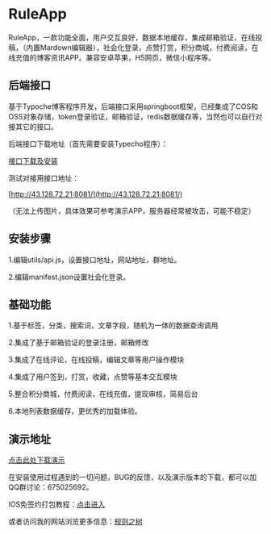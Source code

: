 # RuleApp

RuleApp，一款功能全面，用户交互良好，数据本地缓存，集成邮箱验证，在线投稿，（内置Mardown编辑器），社会化登录，点赞打赏，积分商城，付费阅读，在线充值的博客资讯APP。兼容安卓苹果，H5网页，微信小程序等。


## 后端接口

基于Typoche博客程序开发，后端接口采用springboot框架，已经集成了COS和OSS对象存储，token登录验证，邮箱验证，redis数据缓存等，当然也可以自行对接其它的接口。

后端接口下载地址（首先需要安装Typecho程序）：

[接口下载及安装](https://www.ruletree.club/archives/2661/)

测试对接用接口地址：

[http://43.128.72.21:8081/](http://43.128.72.21:8081/)

（无法上传图片，具体效果可参考演示APP，服务器经常被攻击，可能不稳定）

## 安装步骤

1.编辑utils/api.js，设置接口地址，网站地址，群地址。

2.编辑manifest.json设置社会化登录。


## 基础功能

1.基于标签，分类，搜索词，文章字段，随机为一体的数据查询调用

2.集成了基于邮箱验证的登录注册，邮箱修改

3.集成了在线评论，在线投稿，编辑文章等用户操作模块

4.集成了用户签到，打赏，收藏，点赞等基本交互模块

5.整合积分商城，付费阅读，在线充值，提现审核，简易后台

6.本地列表数据缓存，更优秀的加载体验。

## 演示地址

[点击此处下载演示](https://www.pgyer.com/J9bd)

在安装使用过程遇到的一切问题，BUG的反馈，以及演示版本的下载，都可以加QQ群讨论：675025692。

IOS免签约打包教程：[点击进入](https://www.ruletree.club/archives/2845/)

或者访问我的网站浏览更多信息：[规则之树](https://www.ruletree.club/archives/2649/)